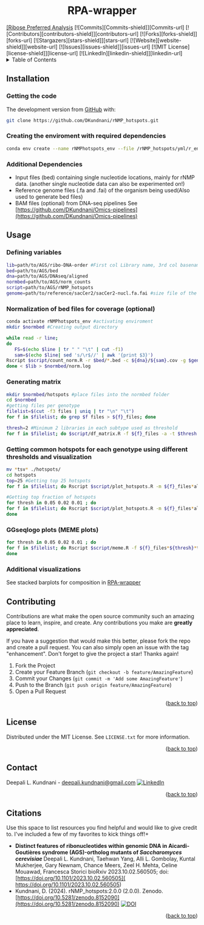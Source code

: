 
<h1 align="center">RPA-wrapper</h1>
<a href="https://github.com/xph9876/RibosePreferenceAnalysis">[Ribose Preferred Analysis</a>
<!-- Improved compatibility of back to top link: See: https://github.com/othneildrew/Best-README-Template/pull/73 -->
<a name="readme-top"></a>
<!--
-->
[![Commits][Commits-shield]][Commits-url]
[![Contributors][contributors-shield]][contributors-url]
[![Forks][forks-shield]][forks-url]
[![Stargazers][stars-shield]][stars-url]
[![Website][website-shield]][website-url]
[![Issues][issues-shield]][issues-url]
[![MIT License][license-shield]][license-url]
[![LinkedIn][linkedin-shield]][linkedin-url]

<!-- TABLE OF CONTENTS -->
<details>
  <summary>Table of Contents</summary>
  <ol>
    <li><a href="##Installation">Installation</a></li>
      <ul>
        <li><a href="###Getting-the-code">Getting the code</a></li>
        <li><a href="###Creating-the-enviroment-with-required-dependencies">Creating the enviroment with required dependencies</a></li>
        <li><a href="###Additional-Dependencies">Additional Dependencies</a></li>
      </ul>
    </li>
    <li><a href="##Usage">Usage</a></li>
      <ul>
        <li><a href="###Defining-variables">Defining variables</a></li>
        <li><a href="###Normalization-of-bed-files-for-coverage-(optional)">Normalization of bed files for coverage (optional)</a></li>
        <li><a href="###Generating-matrix">Generating matrix</a></li>
       <li><a href="###Getting-common-hotspots-for-each-genotype-using-different-thresholds-and-visualization">Getting common hotspots for each genotype using different thresholds and visualization</a></li>
        <li><a href="###GGseqlogo-plots-(MEME plots)">GGseqlogo plots (MEME plots)</a></li>
        <li><a href="###Additional-visualizations">Additional visualizations</a></li>
      </ul>
    <li><a href="##Contributing">Contributing</a></li>
    <li><a href="##License">License</a></li>
    <li><a href="##Contact">Contact</a></li>
    <li><a href="##Citations">Citations</a></li>
  </ol>
</details>

<!-- Installation -->
## Installation
### Getting the code
The development version from [GitHub](https://github.com/) with:
```sh
git clone https://github.com/DKundnani/rNMP_hotspots.git
```
### Creating the enviroment with required dependencies
```sh
conda env create --name rNMPhotspots_env --file /rNMP_hotspots/yml/r_env.yml
```
### Additional Dependencies
* Input files (bed) containing single nucleotide locations, mainly for rNMP data. (another single nucleotide data can also be experimented on!)
* Reference genome files (.fa and .fai) of the organism being used(Also used to generate bed files)
* BAM files (optional) from DNA-seq pipelines See [https://github.com/DKundnani/Omics-pipelines](https://github.com/DKundnani/Omics-pipelines)

<!-- USAGE -->
## Usage
### Defining variables
```bash
lib=path/to/AGS/ribo-DNA-order #First col Library name, 3rd col basename of bam files from DNA-se pipeline, 
bed=path/to/AGS/bed
dna=path/to/AGS/DNAseq/aligned
normbed=path/to/AGS/norm_counts
script=path/to/AGS/rNMP_hotspots
genome=path/to/reference/sacCer2/sacCer2-nucl.fa.fai #size file of the genome
```
### Normalization of bed files for coverage (optional)
```bash
conda activate rNMPhotspots_env #activating enviroment
mkdir $normbed #Creating output directory

while read -r line;
do
   FS=$(echo $line | tr " " "\t" | cut -f1)
   sam=$(echo $line| sed 's/\r$//' | awk '{print $3}') 
Rscript $script/count_norm.R -r $bed/*.bed -c ${dna}/${sam}.cov -g $genome -o $normbed ;
done < $lib > $normbed/norm.log

```
### Generating matrix
```bash
mkdir $normbed/hotspots #place files into the normbed folder
cd $normbed
#getting files per genotype
filelist=$(cut -f3 files | uniq | tr "\n" "\t")
for f in $filelist; do grep $f files > ${f}_files; done 

thresh=2 #Minimum 2 libraries in each subtype used as threshold
for f in $filelist; do $script/df_matrix.R -f ${f}_files -a -t $thresh -c 8 -s -o ${f}_files_${thresh}_common_EF.tsv & done #files contain library information per genotype to be grouped for finding hotspots
```
### Getting common hotspots for each genotype using different thresholds and visualization
```bash
mv *tsv* ./hotspots/
cd hotspots
top=25 #Getting top 25 hotspots
for f in $filelist; do Rscript $script/plot_hotspots.R -m ${f}_files*all -c -g $genome -r BSgenome.Scerevisiae.UCSC.sacCer2 -t $top -v -o . & done

#Getting top fraction of hotspots
for thresh in 0.05 0.02 0.01 ; do
for f in $filelist; do Rscript $script/plot_hotspots.R -m ${f}_files*all -c -g $genome -r BSgenome.Scerevisiae.UCSC.sacCer2 -t $thresh -o . & done
done

```
### GGseqlogo plots (MEME plots)
```bash
for thresh in 0.05 0.02 0.01 ; do
for f in $filelist; do Rscript $script/meme.R -f ${f}_files*${thresh}*top* -c 9 & done #ggseqlogo plots
done
```
### Additional visualizations
See stacked barplots for composition in [RPA-wrapper](https://github.com/DKundnani/RPA-wrapper)


<!-- CONTRIBUTING -->
## Contributing

Contributions are what make the open source community such an amazing place to learn, inspire, and create. Any contributions you make are **greatly appreciated**.

If you have a suggestion that would make this better, please fork the repo and create a pull request. You can also simply open an issue with the tag "enhancement".
Don't forget to give the project a star! Thanks again!

1. Fork the Project
2. Create your Feature Branch (`git checkout -b feature/AmazingFeature`)
3. Commit your Changes (`git commit -m 'Add some AmazingFeature'`)
4. Push to the Branch (`git push origin feature/AmazingFeature`)
5. Open a Pull Request

<p align="right">(<a href="#readme-top">back to top</a>)</p>



<!-- LICENSE -->
## License

Distributed under the MIT License. See `LICENSE.txt` for more information.

<p align="right">(<a href="#readme-top">back to top</a>)</p>



<!-- CONTACT -->
## Contact
Deepali L. Kundnani - [deepali.kundnani@gmail.com](mailto::deepali.kundnani@gmail.com)    [![LinkedIn][linkedin-shield]][linkedin-url] 
<p align="right">(<a href="#readme-top">back to top</a>)</p>

<!-- ACKNOWLEDGMENTS -->
## Citations
Use this space to list resources you find helpful and would like to give credit to. I've included a few of my favorites to kick things off!+
* <b> Distinct features of ribonucleotides within genomic DNA in Aicardi-Goutières syndrome (AGS)-ortholog mutants of <i>Saccharomyces cerevisiae</i> </b>
Deepali L. Kundnani, Taehwan Yang, Alli L. Gombolay, Kuntal Mukherjee, Gary Newnam, Chance Meers, Zeel H. Mehta, Celine Mouawad, Francesca Storici
bioRxiv 2023.10.02.560505; doi:[https://doi.org/10.1101/2023.10.02.560505]( https://doi.org/10.1101/2023.10.02.560505)
* Kundnani, D. (2024). rNMP_hotspots:2.0.0 (2.0.0). Zenodo.  [https://doi.org/10.5281/zenodo.8152090](https://doi.org/10.5281/zenodo.8152090) [![DOI](https://zenodo.org/badge/DOI/10.5281/zenodo.8152090.svg)](https://doi.org/10.5281/zenodo.8152090)

<p align="right">(<a href="#readme-top">back to top</a>)</p>



<!-- MARKDOWN LINKS & IMAGES -->
<!-- https://www.markdownguide.org/basic-syntax/#reference-style-links -->
[contributors-shield]: https://img.shields.io/github/contributors/DKundnani/RPA-wrapper?style=for-the-badge
[contributors-url]: https://github.com/DKundnani/RPA-wrapper/graphs/contributors
[forks-shield]: https://img.shields.io/github/forks/DKundnani/RPA-wrapper?style=for-the-badge
[forks-url]: https://github.com/DKundnani/RPA-wrapper/forks
[stars-shield]: https://img.shields.io/github/stars/DKundnani/RPA-wrapper?style=for-the-badge
[stars-url]: https://github.com/DKundnani/RPA-wrapper/stargazers
[issues-shield]: https://img.shields.io/github/issues/DKundnani/RPA-wrapper?style=for-the-badge
[issues-url]: https://github.com/DKundnani/RPA-wrapper/issues
[license-shield]: https://img.shields.io/github/license/DKundnani/RPA-wrapper?style=for-the-badge
[license-url]: https://github.com/DKundnani/RPA-wrapper/blob/master/LICENSE.txt
[linkedin-shield]: https://img.shields.io/badge/-LinkedIn-black.svg?style=for-the-badge&logo=linkedin&colorB=555
[linkedin-url]: https://linkedin.com/in/deepalik
[product-screenshot]: images/screenshot.png
[commits-url]: https://github.com/DKundnani/RPA-wrapper/pulse
[commits-shield]: https://img.shields.io/github/commit-activity/t/DKundnani/RPA-wrapper?style=for-the-badge
[website-shield]: https://img.shields.io/website?url=http%3A%2F%2Fdkundnani.bio%2F&style=for-the-badge
[website-url]:http://dkundnani.bio/ 
